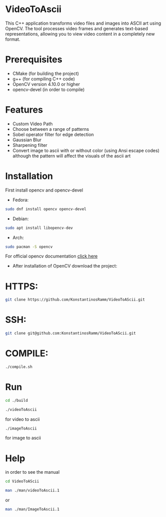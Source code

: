 # VideoToAscii

This C++ application transforms video files and images into ASCII art using OpenCV.
The tool processes video frames and generates text-based representations, allowing 
you to view video content in a completely new format.


# Prerequisites

* CMake (for building the project)
* g++ (for compiling C++ code)
* OpenCV version 4.10.0 or higher
* opencv-devel (in order to compile)


# Features
* Custom Video Path
* Choose between a range of patterns
* Sobel operator filter for edge detection
* Gaussian Blur
* Sharpening filter
* Convert image to ascii with or without color (using Ansi escape codes) although the pattern will affect the visuals of the ascii art 


# Installation
First install opencv and opencv-devel
* Fedora:
```bash
sudo dnf install opencv opencv-devel
```
* Debian:
```bash
sudo apt install libopencv-dev
```
* Arch:
```bash
sudo pacman -S opencv
```
For official opencv documentation [click here](https://opencv.org/)


* After installation of OpenCV download the project: 

# HTTPS: 
```bash
git clone https://github.com/KonstantinosRamm/VideoToAScii.git
```

# SSH:
```bash
git clone git@github.com:KonstantinosRamm/VideoToAScii.git
```

# COMPILE:

```bash
./compile.sh
```


# Run 
```bash
cd ./build
```

```bash
./videoToAscii
```
for video to ascii


```bash
./imageToAscii
```
for image to ascii


# Help 
in order to see the manual 
```bash
cd VideoToAScii
```

```bash
man ./man/videoToAscii.1
```
or
```bash
man ./man/ImageToAscii.1
```
